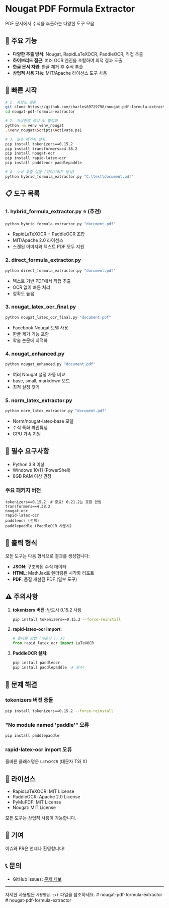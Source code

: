 # Nougat PDF Formula Extractor

PDF 문서에서 수식을 추출하는 다양한 도구 모음

## 🌟 주요 기능

- **다양한 추출 방식**: Nougat, RapidLaTeXOCR, PaddleOCR, 직접 추출
- **하이브리드 접근**: 여러 OCR 엔진을 조합하여 최적 결과 도출
- **한글 문서 지원**: 한글 제거 후 수식 추출
- **상업적 사용 가능**: MIT/Apache 라이선스 도구 사용

## 🚀 빠른 시작

```bash
# 1. 저장소 클론
git clone https://github.com/charles69729798/nougat-pdf-formula-extractor.git
cd nougat-pdf-formula-extractor

# 2. 가상환경 생성 및 활성화
python -m venv venv_nougat
.\venv_nougat\Scripts\Activate.ps1

# 3. 필수 패키지 설치
pip install tokenizers==0.15.2
pip install transformers==4.38.2
pip install nougat-ocr
pip install rapid-latex-ocr
pip install paddleocr paddlepaddle

# 4. 수식 추출 실행 (하이브리드 방식)
python hybrid_formula_extractor.py "C:\test\document.pdf"
```

## 📋 도구 목록

### 1. **hybrid_formula_extractor.py** ⭐ (추천)
```bash
python hybrid_formula_extractor.py "document.pdf"
```
- RapidLaTeXOCR + PaddleOCR 조합
- MIT/Apache 2.0 라이선스
- 스캔된 이미지와 텍스트 PDF 모두 지원

### 2. **direct_formula_extractor.py**
```bash
python direct_formula_extractor.py "document.pdf"
```
- 텍스트 기반 PDF에서 직접 추출
- OCR 없이 빠른 처리
- 정확도 높음

### 3. **nougat_latex_ocr_final.py**
```bash
python nougat_latex_ocr_final.py "document.pdf"
```
- Facebook Nougat 모델 사용
- 한글 제거 기능 포함
- 학술 논문에 최적화

### 4. **nougat_enhanced.py**
```bash
python nougat_enhanced.py "document.pdf"
```
- 여러 Nougat 설정 자동 비교
- base, small, markdown 모드
- 최적 설정 찾기

### 5. **norm_latex_extractor.py**
```bash
python norm_latex_extractor.py "document.pdf"
```
- Norm/nougat-latex-base 모델
- 수식 특화 파인튜닝
- GPU 가속 지원

## 🔧 필수 요구사항

- Python 3.8 이상
- Windows 10/11 (PowerShell)
- 8GB RAM 이상 권장

### 주요 패키지 버전
```
tokenizers==0.15.2  # 중요! 0.21.2는 호환 안됨
transformers==4.38.2
nougat-ocr
rapid-latex-ocr
paddleocr (선택)
paddlepaddle (PaddleOCR 사용시)
```

## 📁 출력 형식

모든 도구는 다음 형식으로 결과를 생성합니다:

- **JSON**: 구조화된 수식 데이터
- **HTML**: MathJax로 렌더링된 시각화 리포트
- **PDF**: 품질 개선된 PDF (일부 도구)

## ⚠️ 주의사항

1. **tokenizers 버전**: 반드시 0.15.2 사용
   ```bash
   pip install tokenizers==0.15.2 --force-reinstall
   ```

2. **rapid-latex-ocr import**:
   ```python
   # 올바른 방법 (대문자 T, X)
   from rapid_latex_ocr import LaTeXOCR
   ```

3. **PaddleOCR 설치**:
   ```bash
   pip install paddleocr
   pip install paddlepaddle  # 필수!
   ```

## 🐛 문제 해결

### tokenizers 버전 충돌
```bash
pip install tokenizers==0.15.2 --force-reinstall
```

### "No module named 'paddle'" 오류
```bash
pip install paddlepaddle
```

### rapid-latex-ocr import 오류
올바른 클래스명은 `LaTeXOCR` (대문자 T와 X)

## 📄 라이선스

- RapidLaTeXOCR: MIT License
- PaddleOCR: Apache 2.0 License
- PyMuPDF: MIT License
- Nougat: MIT License

모든 도구는 상업적 사용이 가능합니다.

## 🤝 기여

이슈와 PR은 언제나 환영합니다!

## 📞 문의

- GitHub Issues: [문제 제보](https://github.com/charles69729798/nougat-pdf-formula-extractor/issues)

---

자세한 사용법은 `사용방법.txt` 파일을 참조하세요.
#   n o u g a t - p d f - f o r m u l a - e x t r a c t o r  
 #   n o u g a t - p d f - f o r m u l a - e x t r a c t o r  
 